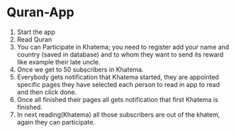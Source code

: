 # Quran-App

1. Start the app 
2. Read Quran
3. You can Participate in Khatema; you need to register add your name and country (saved in database) and to whom they want to send its reward like example their late uncle. 
4. Once we get to 50 subscribers in Khatema.
5. Everybody gets notification that Khatema started, they are appointed specific pages they have selected each person to read in app to read and then click done.
6. Once all finished their pages all gets notification that first Khatema is finished.
7. In next reading(Khatema) all those subscribers are out of the khatem, again they can participate.
